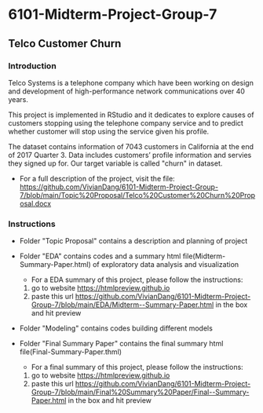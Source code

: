 # 6101-Midterm-Project-Group-7 
## Telco Customer Churn 

### Introduction 
Telco Systems is a telephone company which have been working on design and development of high-performance network communications over 40 years. 

This project is implemented in RStudio and it dedicates to explore causes of customers stopping using the telephone company service and to predict whether customer will stop using the service given his profile.

The dataset contains information of 7043 customers in California at the end of 2017 Quarter 3. Data includes customers’ profile information and servies they signed up for. Our target variable is called "churn" in dataset.

* For a full description of the project, visit the file:
 https://github.com/VivianDang/6101-Midterm-Project-Group-7/blob/main/Topic%20Proposal/Telco%20Customer%20Churn%20Proposal.docx
 
### Instructions 
 * Folder "Topic Proposal" contains a description and planning of project
 
 * Folder "EDA" contains codes and a summary html file(Midterm-Summary-Paper.html) of exploratory data analysis and visualization
    - For a EDA summary of this project, please follow the instructions:
     1. go to website https://htmlpreview.github.io
     2. paste this url https://github.com/VivianDang/6101-Midterm-Project-Group-7/blob/main/EDA/Midterm--Summary-Paper.html in the box and hit preview
 
 * Folder "Modeling" contains codes building different models
 
 * Folder "Final Summary Paper" contains the final summary html file(Final-Summary-Paper.thml) 
    - For a final summary of this project, please follow the instructions:
     1. go to website https://htmlpreview.github.io
     2. paste this url https://github.com/VivianDang/6101-Midterm-Project-Group-7/blob/main/Final%20Summary%20Paper/Final--Summary-Paper.html in the box and hit preview
  
